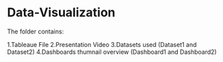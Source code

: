 # Data-Visualization

The folder contains:

1.Tableaue File
2.Presentation Video
3.Datasets used (Dataset1 and Dataset2)
4.Dashboards thumnail overview (Dashboard1 and Dashboard2)
